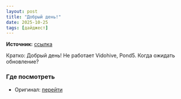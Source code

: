 ```yaml
---
layout: post
title: "Добрый день!"
date: 2025-10-25
tags: [дайджест]
---
```


**Источник:** [ссылка](https://t.me/StockSubmitter/154383)

Кратко: Добрый день! Не работает Vidohive, Pond5. Когда ожидать обновление?

### Где посмотреть
- Оригинал: [перейти]({link})
